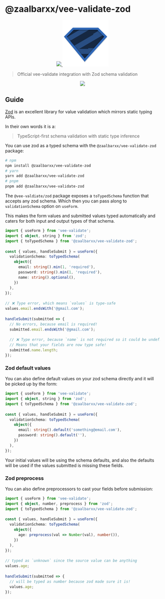# @zaalbarxx/vee-validate-zod

<p align="center">
  <a href="https://vee-validate.logaretm.com/v4/integrations/zod-schema-validation/" target="_blank">
    <img width="150" src="https://github.com/logaretm/vee-validate/raw/main/logo.png">
  </a>

  <a href="https://github.com/colinhacks/zod/" target="_blank">
    <img width="150" src="https://github.com/colinhacks/zod/raw/master/logo.svg">
  </a>
</p>

> Official vee-validate integration with Zod schema validation

<p align="center">
  <a href="https://github.com/sponsors/logaretm">
    <img src='https://sponsors.logaretm.com/sponsors.svg'>
  </a>
</p>

## Guide

[Zod](https://github.com/colinhacks/zod/) is an excellent library for value validation which mirrors static typing APIs.

In their own words it is a:

> TypeScript-first schema validation with static type inference

You can use zod as a typed schema with the `@zaalbarxx/vee-validate-zod` package:

```sh
# npm
npm install @zaalbarxx/vee-validate-zod
# yarn
yarn add @zaalbarxx/vee-validate-zod
# pnpm
pnpm add @zaalbarxx/vee-validate-zod
```

The `@vee-valdiate/zod` package exposes a `toTypedSchema` function that accepts any zod schema. Which then you can pass along to `validationSchema` option on `useForm`.

This makes the form values and submitted values typed automatically and caters for both input and output types of that schema.

```ts
import { useForm } from 'vee-validate';
import { object, string } from 'zod';
import { toTypedSchema } from '@zaalbarxx/vee-validate-zod';

const { values, handleSubmit } = useForm({
  validationSchema: toTypedSchema(
    object({
      email: string().min(1, 'required'),
      password: string().min(1, 'required'),
      name: string().optional(),
    })
  ),
});

// ❌ Type error, which means `values` is type-safe
values.email.endsWith('@gmail.com');

handleSubmit(submitted => {
  // No errors, because email is required!
  submitted.email.endsWith('@gmail.com');

  // ❌ Type error, because `name` is not required so it could be undefined
  // Means that your fields are now type safe!
  submitted.name.length;
});
```

### Zod default values

You can also define default values on your zod schema directly and it will be picked up by the form:

```ts
import { useForm } from 'vee-validate';
import { object, string } from 'zod';
import { toTypedSchema } from '@zaalbarxx/vee-validate-zod';

const { values, handleSubmit } = useForm({
  validationSchema: toTypedSchema(
    object({
      email: string().default('something@email.com'),
      password: string().default(''),
    })
  ),
});
```

Your initial values will be using the schema defaults, and also the defaults will be used if the values submitted is missing these fields.

### Zod preprocess

You can also define preprocessors to cast your fields before submission:

```ts
import { useForm } from 'vee-validate';
import { object, number, preprocess } from 'zod';
import { toTypedSchema } from '@zaalbarxx/vee-validate-zod';

const { values, handleSubmit } = useForm({
  validationSchema: toTypedSchema(
    object({
      age: preprocess(val => Number(val), number()),
    })
  ),
});

// typed as `unknown` since the source value can be anything
values.age;

handleSubmit(submitted => {
  // will be typed as number because zod made sure it is!
  values.age;
});
```
